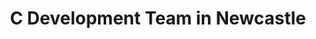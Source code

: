 ---
title: C Development Team in Newcastle
permalink: /landings/locations/newcastle/developer/c
technology: C
location: Newcastle
---